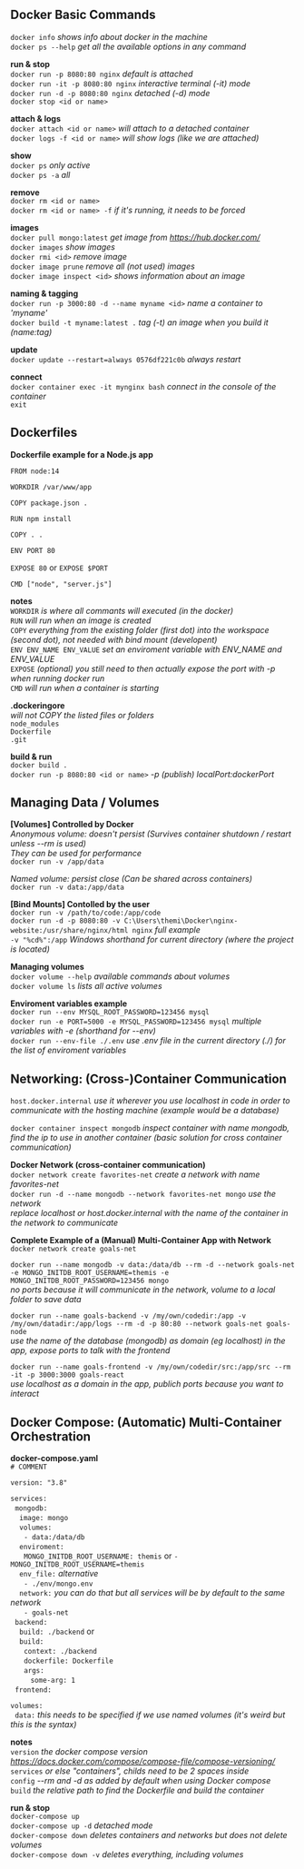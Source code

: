 ## Docker Basic Commands

`docker info` _shows info about docker in the machine_   
`docker ps --help` _get all the available options in any command_  

__run & stop__  
`docker run -p 8080:80 nginx` _default is attached_   
`docker run -it -p 8080:80 nginx` _interactive terminal (-it) mode_  
`docker run -d -p 8080:80 nginx` _detached (-d) mode_  
`docker stop <id or name>`  

__attach & logs__  
`docker attach <id or name>` _will attach to a detached container_  
`docker logs -f <id or name>` _will show logs (like we are attached)_  

__show__  
`docker ps` _only active_  
`docker ps -a` _all_  

__remove__  
`docker rm <id or name>`   
`docker rm <id or name> -f` _if it's running, it needs to be forced_

__images__  
`docker pull mongo:latest` _get image from https://hub.docker.com/_  
`docker images` _show images_  
`docker rmi <id>` _remove image_  
`docker image prune` _remove all (not used) images_  
`docker image inspect <id>` _shows information about an image_  

__naming & tagging__  
`docker run -p 3000:80 -d --name myname <id>`  _name a container to 'myname'_  
`docker build -t myname:latest .` _tag (-t) an image when you build it (name:tag)_  

__update__  
`docker update --restart=always 0576df221c0b` _always restart_  

__connect__  
`docker container exec -it mynginx bash` _connect in the console of the container_  
`exit`  

## Dockerfiles

__Dockerfile example for a Node.js app__

`FROM node:14`

`WORKDIR /var/www/app`

`COPY package.json .`

`RUN npm install`

`COPY . .`

`ENV PORT 80`

`EXPOSE 80` or `EXPOSE $PORT`

`CMD ["node", "server.js"]`

__notes__  
`WORKDIR` _is where all commants will executed (in the docker)_  
`RUN` _will run when an image is created_  
`COPY` _everything from the existing folder (first dot) into the workspace (second dot), not needed with bind mount (developent)_  
`ENV ENV_NAME ENV_VALUE` _set an enviroment variable with ENV_NAME and ENV_VALUE_  
`EXPOSE` _(optional) you still need to then actually expose the port with -p when running docker run_  
`CMD` _will run when a container is starting_  

__.dockeringore__  
_will not COPY the listed files or folders_  
`node_modules`  
`Dockerfile`  
`.git`  

__build & run__  
`docker build .`  
`docker run -p 8080:80 <id or name>` _-p (publish) localPort:dockerPort_

## Managing Data / Volumes

__[Volumes] Controlled by Docker__  
_Anonymous volume: doesn't persist (Survives container shutdown / restart unless --rm is used)_  
_They can be used for performance_   
`docker run -v /app/data`

_Named volume: persist close (Can be shared across containers)_  
`docker run -v data:/app/data` 

__[Bind Mounts] Contolled by the user__  
`docker run -v /path/to/code:/app/code`  
`docker run -d -p 8080:80 -v C:\Users\themi\Docker\nginx-website:/usr/share/nginx/html nginx` _full example_    
`-v "%cd%":/app` _Windows shorthand for current directory (where the project is located)_  

__Managing volumes__  
`docker volume --help` _available commands about volumes_  
`docker volume ls` _lists all active volumes_  

__Enviroment variables example__  
`docker run --env MYSQL_ROOT_PASSWORD=123456 mysql`  
`docker run -e PORT=5000 -e MYSQL_PASSWORD=123456 mysql` _multiple variables with -e (shorthand for --env)_  
`docker run --env-file ./.env` _use .env file in the current directory (./) for the list of enviroment variables_

## Networking: (Cross-)Container Communication

`host.docker.internal` _use it wherever you use localhost in code in order to communicate with the hosting machine (example would be a database)_  

`docker container inspect mongodb` _inspect container with name mongodb, find the ip to use in another container (basic solution for cross container communication)_  

__Docker Network (cross-container communication)__  
`docker network create favorites-net` _create a network with name favorites-net_  
`docker run -d --name mongodb --network favorites-net mongo` _use the network_  
_replace localhost or host.docker.internal with the name of the container in the network to communicate_  

__Complete Example of a (Manual) Multi-Container App with Network__  
`docker network create goals-net`  

`docker run --name mongodb -v data:/data/db --rm -d --network goals-net -e MONGO_INITDB_ROOT_USERNAME=themis -e MONGO_INITDB_ROOT_PASSWORD=123456 mongo`  
_no ports because it will communicate in the network, volume to a local folder to save data_  

`docker run --name goals-backend -v /my/own/codedir:/app -v /my/own/datadir:/app/logs --rm -d -p 80:80 --network goals-net goals-node`  
_use the name of the database (mongodb) as domain (eg localhost) in the app, expose ports to talk with the frontend_  

`docker run --name goals-frontend -v /my/own/codedir/src:/app/src --rm -it -p 3000:3000 goals-react`  
_use localhost as a domain in the app, publich ports because you want to interact_  

## Docker Compose: (Automatic) Multi-Container Orchestration  

__docker-compose.yaml__  
`# COMMENT`  

`version: "3.8"`  

`services: `  
&nbsp;&nbsp;`mongodb:`  
&nbsp;&nbsp;&nbsp;&nbsp;`image: mongo`  
&nbsp;&nbsp;&nbsp;&nbsp;`volumes:`  
&nbsp;&nbsp;&nbsp;&nbsp;&nbsp;&nbsp;`- data:/data/db`  
&nbsp;&nbsp;&nbsp;&nbsp;`enviroment:`    
&nbsp;&nbsp;&nbsp;&nbsp;&nbsp;&nbsp;`MONGO_INITDB_ROOT_USERNAME: themis` or `- MONGO_INITDB_ROOT_USERNAME=themis`  
&nbsp;&nbsp;&nbsp;&nbsp;`env_file:` _alternative_  
&nbsp;&nbsp;&nbsp;&nbsp;&nbsp;&nbsp;`- ./env/mongo.env`  
&nbsp;&nbsp;&nbsp;&nbsp;`network:` _you can do that but all services will be by default to the same network_  
&nbsp;&nbsp;&nbsp;&nbsp;&nbsp;&nbsp;`- goals-net`   
&nbsp;&nbsp;`backend:`  
&nbsp;&nbsp;&nbsp;&nbsp;`build: ./backend` or  
&nbsp;&nbsp;&nbsp;&nbsp;`build:`  
&nbsp;&nbsp;&nbsp;&nbsp;&nbsp;&nbsp;`context: ./backend`  
&nbsp;&nbsp;&nbsp;&nbsp;&nbsp;&nbsp;`dockerfile: Dockerfile`  
&nbsp;&nbsp;&nbsp;&nbsp;&nbsp;&nbsp;`args: `  
&nbsp;&nbsp;&nbsp;&nbsp;&nbsp;&nbsp;&nbsp;&nbsp;&nbsp;`some-arg: 1`  
&nbsp;&nbsp;`frontend:`  

`volumes:`  
&nbsp;&nbsp;`data:` _this needs to be specified if we use named volumes (it's weird but this is the syntax)_  


__notes__  
`version` _the docker compose version https://docs.docker.com/compose/compose-file/compose-versioning/_  
`services` _or else "containers", childs need to be 2 spaces inside_  
`config` _--rm and -d as added by default when using Docker compose_  
`build` _the relative path to find the Dockerfile and build the container_  

__run & stop__  
`docker-compose up`  
`docker-compose up -d` _detached mode_  
`docker-compose down` _deletes containers and networks but does not delete volumes_  
`docker-compose down -v` _deletes everything, including volumes_  


